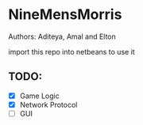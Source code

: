 # NineMensMorris

Authors: Aditeya, Amal and Elton

import this repo into netbeans to use it

## TODO:

- [x] Game Logic
- [x] Network Protocol
- [ ] GUI
